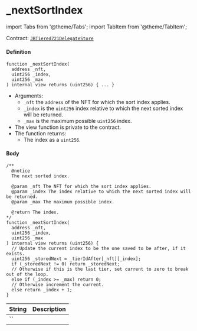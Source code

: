 # _nextSortIndex

import Tabs from '@theme/Tabs';
import TabItem from '@theme/TabItem';

Contract: [`JBTiered721DelegateStore`](/dev/api/contracts/or-delegates/jbtiered721delegatestore)

<Tabs>
<TabItem value="Step by step" label="Step by step">

#### Definition

```
function _nextSortIndex(
  address _nft,
  uint256 _index,
  uint256 _max
) internal view returns (uint256) { ... }
```

- Arguments:
  - `_nft` the `address` of the NFT for which the sort index applies.
  - `_index` is the `uint256` index relative to which the next sorted index will be returned.
  - `_max` is the maximum possible `uint256` index.
- The view function is private to the contract.
- The function returns:
  - The index as a `uint256`.

#### Body

</TabItem>

<TabItem value="Code" label="Code">

```
/** 
  @notice 
  The next sorted index. 

  @param _nft The NFT for which the sort index applies.
  @param _index The index relative to which the next sorted index will be returned.
  @param _max The maximum possible index.

  @return The index.
*/
function _nextSortIndex(
  address _nft,
  uint256 _index,
  uint256 _max
) internal view returns (uint256) {
  // Update the current index to be the one saved to be after, if it exists.
  uint256 _storedNext = _tierIdAfter[_nft][_index];
  if (_storedNext != 0) return _storedNext;
  // Otherwise if this is the last tier, set current to zero to break out of the loop.
  else if (_index >= _max) return 0;
  // Otherwise increment the current.
  else return _index + 1;
}
```

</TabItem>

<TabItem value="Errors" label="Errors">

|String|Description|
|-|-|
|**``**||

</TabItem>

<TabItem value="Bug bounty" label="Bug bounty">

</TabItem>
</Tabs>

